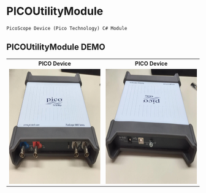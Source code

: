 # PICOUtilityModule

    PicoScope Device (Pico Technology) C# Module
	
## PICOUtilityModule DEMO
<table style="width:100%">
  <tr>
    <th>PICO Device</th>
    <th>PICO Device</th> 
  </tr>
  <tr>
    <td><img src="https://raw.githubusercontent.com/rain091667/PICOUtilityModule/master/ScreenDemo/Device1.jpg" width="300" height="300" /></td>
    <td><img src="https://raw.githubusercontent.com/rain091667/PICOUtilityModule/master/ScreenDemo/Device2.jpg" width="300" height="300" /></td>
  </tr>
</table>
